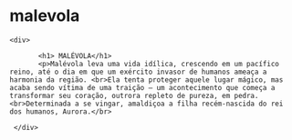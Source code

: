 # malevola
<!Doctype html>

<html lang"en">

<head>
<title> MALÉVOLA </title>

</head>

<body>
    
    <div>

           <h1> MALÉVOLA</h1>
           <p>Malévola leva uma vida idílica, crescendo em um pacífico reino, até o dia em que um exército invasor de humanos ameaça a harmonia da região. <br>Ela tenta proteger aquele lugar mágico, mas acaba sendo vítima de uma traição — um acontecimento que começa a transformar seu coração, outrora repleto de pureza, em pedra.<br>Determinada a se vingar, amaldiçoa a filha recém-nascida do rei dos humanos, Aurora.</br>

</p>

     </div>

</body>
</html>
